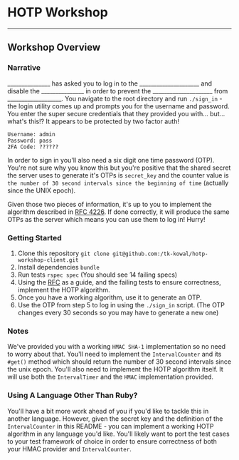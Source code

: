 # HOTP Workshop
-------------------------------

## Workshop Overview

### Narrative


_______________ has asked you to log in to the _____________________ and disable the _______________ in order to prevent the _____________________ from ___________________. You navigate to the root directory and run `./sign_in` - the login utility comes up and prompts you for the username and password. You enter the super secure credentials that they provided you with... but... what's this!? It appears to be protected by two factor auth!

```
Username: admin
Password: pass
2FA Code: ??????
```

In order to sign in you'll also need a six digit one time password (OTP). You're not sure why you know this but you're positive that the shared secret the server uses to generate it's OTPs is `secret_key` and the counter value is `the number of 30 second intervals since the beginning of time` (actually since the UNIX epoch).

Given those two pieces of information, it's up to you to implement the algorithm described in [RFC 4226](https://tools.ietf.org/html/rfc4226). If done correctly, it will produce the same OTPs as the server which means you can use them to log in! Hurry!

### Getting Started

1. Clone this repository `git clone git@github.com:/tk-kowal/hotp-workshop-client.git`
2. Install dependencies `bundle`
3. Run tests `rspec spec` (You should see 14 failing specs)
4. Using the [RFC](https://tools.ietf.org/html/rfc4226) as a guide, and the failing tests to ensure correctness, implement the HOTP algorithm.
5. Once you have a working algorithm, use it to generate an OTP.
6. Use the OTP from step 5 to log in using the `./sign_in` script. (The OTP changes every 30 seconds so you may have to generate a new one)

### Notes

We've provided you with a working `HMAC SHA-1` implementation so no need to worry about that. You'll need to implement the `IntervalCounter` and its `#get()` method which should return the number of 30 second intervals since the unix epoch. You'll also need to implement the HOTP algorithm itself. It will use both the `IntervalTimer` and the `HMAC` implementation provided.

### Using A Language Other Than Ruby?

You'll have a bit more work ahead of you if you'd like to tackle this in another language. However, given the secret key and the definition of the `IntervalCounter` in this README - you can implement a working HOTP algorithm in any language you'd like. You'll likely want to port the test cases to your test framework of choice in order to ensure correctness of both your HMAC provider and `IntervalCounter`.
